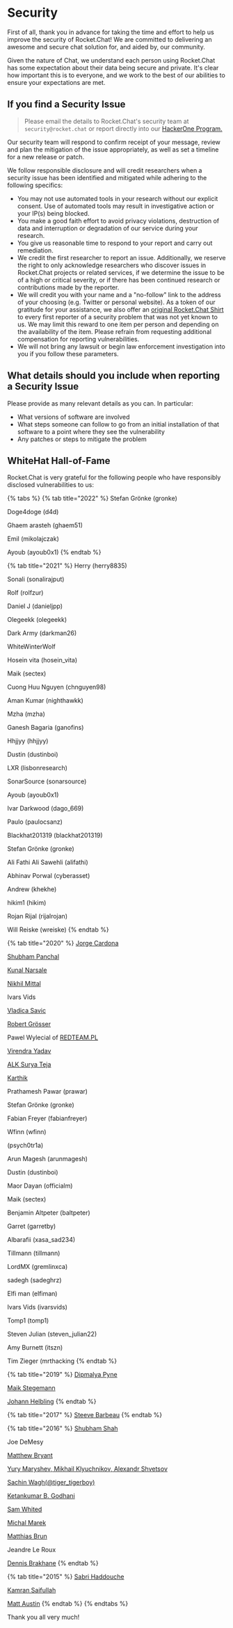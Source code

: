 # Security

First of all, thank you in advance for taking the time and effort to help us improve the security of Rocket.Chat! We are committed to delivering an awesome and secure chat solution for, and aided by, our community.

Given the nature of Chat, we understand each person using Rocket.Chat has some expectation about their data being secure and private. It's clear how important this is to everyone, and we work to the best of our abilities to ensure your expectations are met.

## If you find a Security Issue

> Please email the details to Rocket.Chat's security team at `security@rocket.chat` or report directly into our [HackerOne Program.](https://hackerone.com/rocket\_chat)

Our security team will respond to confirm receipt of your message, review and plan the mitigation of the issue appropriately, as well as set a timeline for a new release or patch.

We follow responsible disclosure and will credit researchers when a security issue has been identified and mitigated while adhering to the following specifics:

* You may not use automated tools in your research without our explicit consent. Use of automated tools may result in investigative action or your IP(s) being blocked.
* You make a good faith effort to avoid privacy violations, destruction of data and interruption or degradation of our service during your research.
* You give us reasonable time to respond to your report and carry out remediation.
* We credit the first researcher to report an issue. Additionally, we reserve the right to only acknowledge researchers who discover issues in Rocket.Chat projects or related services, if we determine the issue to be of a high or critical severity, or if there has been continued research or contributions made by the reporter.
* We will credit you with your name and a "no-follow" link to the address of your choosing (e.g. Twitter or personal website). As a token of our gratitude for your assistance, we also offer an [original Rocket.Chat Shirt](https://shop.spreadshirt.com/rocketchat) to every first reporter of a security problem that was not yet known to us. We may limit this reward to one item per person and depending on the availability of the item. Please refrain from requesting additional compensation for reporting vulnerabilities.
* We will not bring any lawsuit or begin law enforcement investigation into you if you follow these parameters.

## What details should you include when reporting a Security Issue

Please provide as many relevant details as you can. In particular:

* What versions of software are involved
* What steps someone can follow to go from an initial installation of that software to a point where they see the vulnerability
* Any patches or steps to mitigate the problem

## WhiteHat Hall-of-Fame

Rocket.Chat is very grateful for the following people who have responsibly disclosed vulnerabilities to us:

{% tabs %}
{% tab title="2022" %}
Stefan Grönke (gronke)

Doge4doge (d4d)

Ghaem arasteh (ghaem51)

Emil (mikolajczak)

Ayoub (ayoub0x1)
{% endtab %}

{% tab title="2021" %}
Herry (herry8835)

Sonali (sonalirajput)

Rolf (rolfzur)

Daniel J (danieljpp)

Olegeekk (olegeekk)

Dark Army (darkman26)

WhiteWinterWolf

Hosein vita (hosein\_vita)

Maik (sectex)

Cuong Huu Nguyen (chnguyen98)

Aman Kumar (nighthawkk)

Mzha (mzha)

Ganesh Bagaria (ganofins)

Hhjjyy (hhjjyy)

Dustin (dustinboi)

LXR (lisbonresearch)

SonarSource (sonarsource)

Ayoub (ayoub0x1)

Ivar Darkwood (dago\_669)

Paulo (paulocsanz)

Blackhat201319 (blackhat201319)

Stefan Grönke (gronke)

Ali Fathi Ali Sawehli (alifathi)

Abhinav Porwal (cyberasset)

Andrew (khekhe)

hikim1 (hikim)

Rojan Rijal (rijalrojan)

Will Reiske (wreiske)
{% endtab %}

{% tab title="2020" %}
[Jorge Cardona](https://jorge-cardona.github.io)

[Shubham Panchal](https://www.linkedin.com/in/shubham-panchal-636744161/)

[Kunal Narsale](http://linkedin.com/in/kunal-n-3b9587135)

[Nikhil Mittal](https://twitter.com/c0d3g33k)

Ivars Vids

[Vladica Savic](https://twitter.com/vsavic)

[Robert Grösser](https://github.com/qchn)

Pawel Wylecial of [REDTEAM.PL](https://redteam.pl)

[Virendra Yadav](https://www.linkedin.com/in/virendra-yadav-9232b115a/)

[ALK Surya Teja](https://www.linkedin.com/in/alk-surya-teja-59b677146/)

[Karthik](https://twitter.com/86Karthik86?s=03)

Prathamesh Pawar (prawar)

Stefan Grönke (gronke)

Fabian Freyer (fabianfreyer)

Wfinn (wfinn)

(psych0tr1a)

Arun Magesh (arunmagesh)

Dustin (dustinboi)

Maor Dayan (officialm)

Maik (sectex)

Benjamin Altpeter (baltpeter)

Garret (garretby)

Albarafii (xasa\_sad234)

Tillmann (tillmann)

LordMX (gremlinxca)

sadegh (sadeghrz)

Elfi man (elfiman)

Ivars Vids (ivarsvids)

Tomp1 (tomp1)

Steven Julian (steven\_julian22)

Amy Burnett (itszn)

Tim Zieger (mrthacking
{% endtab %}

{% tab title="2019" %}
[Dipmalya Pyne](https://www.linkedin.com/in/dipmalya-pyne/)

[Maik Stegemann](https://twitter.com/sectex\_)

[Johann Helbling](https://mobile.twitter.com/jhelblinghh)
{% endtab %}

{% tab title="2017" %}
[Steeve Barbeau](https://twitter.com/steevebarbeau)
{% endtab %}

{% tab title="2016" %}
[Shubham Shah](https://shubs.io)

Joe DeMesy

[Matthew Bryant](https://thehackerblog.com)

[Yury Maryshev, Mikhail Klyuchnikov, Alexandr Shvetsov](https://www.ptsecurity.com)

[Sachin Wagh(@tiger\_tigerboy)](https://secur1tyadvisory.wordpress.com)

[Ketankumar B. Godhani](https://twitter.com/KBGodhani)

[Sam Whited](https://github.com/SamWhited)

[Michal Marek](https://github.com/ecneladis)

[Matthias Brun](https://redguard.ch)

Jeandre Le Roux

[Dennis Brakhane](https://inoio.de)
{% endtab %}

{% tab title="2015" %}
[Sabri Haddouche](https://github.com/pwnsdx)

[Kamran Saifullah](https://pk.linkedin.com/in/kamransaifullah786)

[Matt Austin](http://m-austin.com)
{% endtab %}
{% endtabs %}





Thank you all very much!
